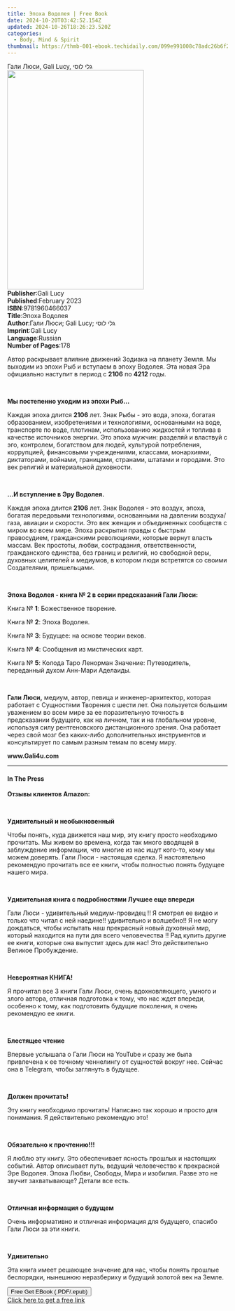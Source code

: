 ```yaml
---
title: Эпоха Водолея | Free Book
date: 2024-10-20T03:42:52.154Z
updated: 2024-10-26T18:26:23.520Z
categories:
  - Body, Mind & Spirit
thumbnail: https://thmb-001-ebook.techidaily.com/099e991008c78adc26b6f27e2cdab3994b4394af996e984d3ae708b320bb0ff8.jpg
---
```

<main id="book-container">
  <div class="flex flex-col">
    <div class="book-brief flex-1 py-6 px-4 sm:p-6 md:py-10 md:px-8">
      <!-- brief-->
      <div class="book-brief-main">Гали Люси, Gali Lucy, גלי לוסי</div>
    </div>
    <div
      class="book-meta-info flex-1 grid gap-4 col-start-1 col-end-3 row-start-1 sm:mb-6 sm:grid-cols-4 lg:gap-6 lg:col-start-2 lg:row-end-6 lg:row-span-6 lg:mb-0"
    >
      <div
        class="book-meta-info-left place-content-center mt-4 p-4 text-sm leading-6 col-start-2 col-span-2 dark:text-slate-400"
      >
        <img
          class="w-full h-500 object-cover rounded-lg sm:h-255 sm:col-span-2 lg:col-span-full"
          src="https://img-001-ebook.techidaily.com/651f3407af7924eeba495d2f14bd0868747c54fcac84f48bd0a70975cf4f0f97.jpg"
          alt=""
          width="312"
          height="500"
        />
      </div>
      <div
        class="book-meta-info-right mt-2 col-start-1 row-start-2 col-span-3 self-center"
      >
        <!-- meta data  -->
        <div class="flex flex-col px-4 md:px-8">
          <div class="flex-1">
            <strong>Publisher</strong>:<span class="px-2">Gali Lucy</span>
          </div>
          <div class="flex-1">
            <strong>Published</strong>:<span class="px-2">February 2023</span>
          </div>
          <div class="flex-1">
            <strong>ISBN</strong>:<span class="px-2">9781960466037</span>
          </div>
          <div class="flex-1">
            <strong>Title</strong>:<span class="px-2">Эпоха Водолея</span>
          </div>
          <div class="flex-1">
            <strong>Author</strong>:<span class="px-2"
              >Гали Люси; Gali Lucy; גלי לוסי</span
            >
          </div>
          <div class="flex-1">
            <strong>Imprint</strong>:<span class="px-2">Gali Lucy</span>
          </div>
          <div class="flex-1">
            <strong>Language</strong>:<span class="px-2">Russian</span>
          </div>
          <div class="flex-1">
            <strong>Number of Pages</strong>:<span class="px-2">178</span>
          </div>
        </div>
      </div>
    </div>
    <div class="book-description flex-1 py-6 px-4 sm:p-6 md:py-10 md:px-8">
      <div class="book-description-main">
        <div accordion-content="" id="description">
          <p>
            Автор раскрывает влияние движений Зодиака на планету Земля. Мы
            выходим из эпохи Рыб и вступаем в эпоху Водолея. Эта новая Эра
            официально наступит в период с <strong>2106</strong> по
            <strong>4212</strong> годы.
          </p>
          <p><br /></p>
          <p><strong>Мы постепенно уходим из эпохи Рыб...</strong></p>
          <p>
            Каждая эпоха длится <strong>2106</strong> лет. Знак Рыбы - это вода,
            эпоха, богатая образованием, изобретениями и технологиями,
            основанными на воде, транспорте по воде, плотинам, использованию
            жидкостей и топлива в качестве источников энергии. Это эпоха мужчин:
            разделяй и властвуй с эго, контролем, богатством для людей,
            культурой потребления, коррупцией, финансовыми учреждениями,
            классами, монархиями, диктаторами, войнами, границами, странами,
            штатами и городами. Это век религий и материальной духовности.
          </p>
          <p><br /></p>
          <p><strong>...И вступление в Эру Водолея.</strong></p>
          <p>
            Каждая эпоха длится <strong>2106</strong> лет. Знак Водолея - это
            воздух, эпоха, богатая передовыми технологиями, основанными на
            давлении воздуха/газа, авиации и скорости. Это век женщин и
            объединенных сообществ с миром во всем мире. Эпоха раскрытия правды
            с быстрым правосудием, гражданскими революциями, которые вернут
            власть массам. Век простоты, любви, сострадания, ответственности,
            гражданского единства, без границ и религий, но свободной веры,
            духовных целителей и медиумов, в котором люди встретятся со своими
            Создателями, пришельцами.
          </p>
          <p><br /></p>
          <p>
            <strong
              >Эпоха Водолея - книга № 2 в серии предсказаний Гали
              Люси:&nbsp;</strong
            >
          </p>
          <p>Книга № <strong>1</strong>: Божественное творение.</p>
          <p>Книга № <strong>2</strong>: Эпоха Водолея.</p>
          <p>Книга № <strong>3</strong>: Будущее: на основе теории веков.</p>
          <p>Книга № <strong>4</strong>: Сообщения из мистических карт.</p>
          <p>
            Книга № <strong>5</strong>: Колода Таро Ленорман Значение:
            Путеводитель, переданный духом Анн-Мари Аделаиды.
          </p>
          <p><br /></p>
          <p>
            <strong>Гали Люси,</strong> медиум, автор, певица и
            инженер-архитектор, которая работает с&nbsp;Сущностями Творения с
            шести лет. Она пользуется большим уважением во всем мире за ее
            поразительную точность в предсказании будущего, как на личном, так и
            на глобальном уровне, используя силу рентгеновского дистанционного
            зрения. Она работает через свой мозг без каких-либо дополнительных
            инструментов и консультирует по самым разным темам по всему
            миру.&nbsp;
          </p>
          <p><strong>www.Gali4u.com</strong></p>
        </div>
        <div class="accordion-fader"></div>
      </div>
    </div>
    <div class="book-excerpts flex-1 py-6 px-4 sm:p-6 md:py-10 md:px-8">
      <!-- excerpts-->
      <div class="book-excerpts-main">
        <hr />
        <h4 class="placeholder placeholder-heading">
          <span>In The Press</span>
        </h4>
        <p></p>
        <p><strong>Отзывы клиентов Amazon:</strong></p>
        <p><br /></p>
        <p><strong>Удивительный и необыкновенный</strong></p>
        <p>
          Чтобы понять, куда движется наш мир, эту книгу просто необходимо
          прочитать. Мы живем во времена, когда так много вводящей в заблуждение
          информации, что многие из нас ищут кого-то, кому мы можем доверять.
          Гали Люси - настоящая сделка. Я настоятельно рекомендую прочитать все
          ее книги, чтобы полностью понять будущее нашего мира.
        </p>
        <p><br /></p>
        <p>
          <strong>Удивительная книга с подробностями Лучшее еще впереди</strong>
        </p>
        <p>
          Гали Люси - удивительный медиум-провидец !! Я смотрел ее видео и
          только что читал с ней наедине!! удивительно и волшебно!! Я не могу
          дождаться, чтобы испытать наш прекрасный новый духовный мир, который
          находится на пути для всего человечества !! Рад купить другие ее
          книги, которые она выпустит здесь для нас! Это действительно Великое
          Пробуждение.
        </p>
        <p><br /></p>
        <p><strong>Невероятная КНИГА!</strong></p>
        <p>
          Я прочитал все 3 книги Гали Люси, очень вдохновляющего, умного и злого
          автора, отличная подготовка к тому, что нас ждет впереди, особенно к
          тому, как подготовить будущие поколения, я очень рекомендую ее книги.
        </p>
        <p><br /></p>
        <p><strong>Блестящее чтение</strong></p>
        <p>
          Впервые услышала о Гали Люси на YouTube и сразу же была привлечена к
          ее точному ченнелингу от сущностей вокруг нее. Сейчас она в Telegram,
          чтобы заглянуть в будущее.
        </p>
        <p><br /></p>
        <p><strong>Должен прочитать!</strong></p>
        <p>
          Эту книгу необходимо прочитать! Написано так хорошо и просто для
          понимания. Я действительно рекомендую это!
        </p>
        <p><br /></p>
        <p><strong>Обязательно к прочтению!!!</strong></p>
        <p>
          Я люблю эту книгу. Это обеспечивает ясность прошлых и настоящих
          событий. Автор описывает путь, ведущий человечество к прекрасной Эре
          Водолея. Эпоха Любви, Свободы, Мира и изобилия. Разве это не звучит
          захватывающе? Детали все есть.
        </p>
        <p><br /></p>
        <p><strong>Отличная информация о будущем</strong></p>
        <p>
          Очень информативно и отличная информация для будущего, спасибо Гали
          Люси за эти книги.
        </p>
        <p><br /></p>
        <p><strong>Удивительно</strong></p>
        <p>
          Эта книга имеет решающее значение для нас, чтобы понять прошлые
          беспорядки, нынешнюю неразбериху и будущий золотой век на Земле.
        </p>
        <p></p>
      </div>
    </div>
    <div
      class="book-about-author flex-1 py-6 px-4 sm:p-6 md:py-10 md:px-8"
    ></div>
    <div class="book-free-get flex-1 py-6 px-4 sm:p-6 md:py-10 md:px-8">
      <button
        id="btn-free-get"
        class="bg-blue-500 hover:bg-blue-700 text-white font-bold py-2 px-4 rounded"
      >
        Free Get EBook (.PDF/.epub)
      </button>
      <div id="countdown-display" class="px-2 text-lg mt-2"></div>
      <a
        id="free-link"
        class="hidden bg-blue-500 hover:bg-blue-700 text-white font-bold py-2 px-4 rounded"
        href="https://www.ebooks.com/en-us/book/210773658/ebook/unknown/"
        target="_blank"
        >Click here to get a free link</a
      >
    </div>
    <script>
      let countdownTime = 0;
      let countdownInterval = null;
      document
        .getElementById('btn-free-get')
        .addEventListener('click', startCountdown);
      function startCountdown() {
        countdownTime = new Date().getTime() + 60000 * 3;
        countdownInterval = setInterval(updateCountdown, 1000);
        document.getElementById('btn-free-get').disabled = true;
        document
          .getElementById('btn-free-get')
          .classList.add('bg-gray-500', 'cursor-not-allowed');
      }
      function updateCountdown() {
        let currentTime = new Date().getTime();
        let timeLeft = countdownTime - currentTime;
        let secondsLeft = Math.floor(timeLeft / 1000);
        document.getElementById('countdown-display').innerHTML =
          `Remaining time: ${secondsLeft} seconds.`;
        if (secondsLeft <= 0) {
          clearInterval(countdownInterval);
          document.getElementById('btn-free-get').classList.add('hidden');
          document.getElementById('free-link').classList.remove('hidden');
          document.getElementById('countdown-display').innerHTML = '';
        }
      }
    </script>
  </div>
</main>

<ins class="adsbygoogle"
      style="display:block"
      data-ad-client="ca-pub-7571918770474297"
      data-ad-slot="8358498916"
      data-ad-format="auto"
      data-full-width-responsive="true"></ins>
    